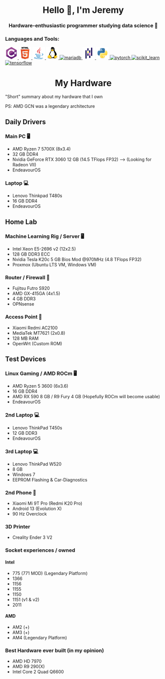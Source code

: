 <h1 align="center">Hello 👋, I'm Jeremy</h1>
<h3 align="center">Hardware-enthusiastic programmer studying data science 🚀</h3>




<h3 align="left">Languages and Tools:</h3>
<p align="left"> <a href="https://www.w3schools.com/cs/" target="_blank" rel="noreferrer"> <img src="https://raw.githubusercontent.com/devicons/devicon/master/icons/csharp/csharp-original.svg" alt="csharp" width="40" height="40"/> </a> <a href="https://www.w3.org/html/" target="_blank" rel="noreferrer"> <img src="https://raw.githubusercontent.com/devicons/devicon/master/icons/html5/html5-original-wordmark.svg" alt="html5" width="40" height="40"/> </a> <a href="https://www.java.com" target="_blank" rel="noreferrer"> <img src="https://raw.githubusercontent.com/devicons/devicon/master/icons/java/java-original.svg" alt="java" width="40" height="40"/> </a> <a href="https://www.linux.org/" target="_blank" rel="noreferrer"> <img src="https://raw.githubusercontent.com/devicons/devicon/master/icons/linux/linux-original.svg" alt="linux" width="40" height="40"/> </a> <a href="https://mariadb.org/" target="_blank" rel="noreferrer"> <img src="https://www.vectorlogo.zone/logos/mariadb/mariadb-icon.svg" alt="mariadb" width="40" height="40"/> </a> <a href="https://pandas.pydata.org/" target="_blank" rel="noreferrer"> <img src="https://raw.githubusercontent.com/devicons/devicon/2ae2a900d2f041da66e950e4d48052658d850630/icons/pandas/pandas-original.svg" alt="pandas" width="40" height="40"/> </a> <a href="https://www.python.org" target="_blank" rel="noreferrer"> <img src="https://raw.githubusercontent.com/devicons/devicon/master/icons/python/python-original.svg" alt="python" width="40" height="40"/> </a> <a href="https://pytorch.org/" target="_blank" rel="noreferrer"> <img src="https://www.vectorlogo.zone/logos/pytorch/pytorch-icon.svg" alt="pytorch" width="40" height="40"/> </a> <a href="https://scikit-learn.org/" target="_blank" rel="noreferrer"> <img src="https://upload.wikimedia.org/wikipedia/commons/0/05/Scikit_learn_logo_small.svg" alt="scikit_learn" width="40" height="40"/> </a> <a href="https://www.tensorflow.org" target="_blank" rel="noreferrer"> <img src="https://www.vectorlogo.zone/logos/tensorflow/tensorflow-icon.svg" alt="tensorflow" width="40" height="40"/> </a> </p>


<h1 align="center">My Hardware</h1>
<p>"Short" summary about my hardware that I own</p>
<p>PS: AMD GCN was a legendary architecture</p>

<h2 align="left">Daily Drivers</h2>

### Main PC 🖥️
- AMD Ryzen 7 5700X (8x3.4)
- 32 GB DDR4
- Nvidia GeForce RTX 3060 12 GB (14.5 TFlops FP32) --> (Looking for Radeon VII)
- EndeavourOS

### Laptop 💻
- Lenovo Thinkpad T480s
- 16 GB DDR4
- EndeavourOS

<h2 align="left">Home Lab</h2>

### Machine Learning Rig / Server 🖥️
- Intel Xeon E5-2696 v2 (12x2.5)
- 128 GB DDR3 ECC
- Nvidia Tesla K20c 5 GB Bios Mod @970MHz (4.8 TFlops FP32)
- Proxmox (Ubuntu LTS VM, Windows VM)

### Router / Firewall :no_entry_sign:
- Fujitsu Futro S920
- AMD GX-415GA (4x1.5)
- 4 GB DDR3
- OPNsense

### Access Point :signal_strength:
- Xiaomi Redmi AC2100
- MediaTek MT7621 (2x0.8)
- 128 MB RAM
- OpenWrt (Custom ROM)

<h2 align="left">Test Devices</h2>

### Linux Gaming / AMD ROCm 🖥️
- AMD Ryzen 5 3600 (6x3.6)
- 16 GB DDR4
- AMD RX 590 8 GB / R9 Fury 4 GB (Hopefully ROCm will become usable)
- EndeavourOS

### 2nd Laptop 💻
- Lenovo ThinkPad T450s
- 12 GB DDR3
- EndeavourOS 

### 3rd Laptop 💻
- Lenovo ThinkPad W520
- 8 GB
- Windows 7
- EEPROM Flashing & Car-Diagnostics

### 2nd Phone 📱
- Xiaomi Mi 9T Pro (Redmi K20 Pro)
- Android 13 (Evolution X)
- 90 Hz Overclock

### 3D Printer
- Creality Ender 3 V2

### Socket experiences / owned
#### Intel
- 775 (771 MOD) (Legendary Platform)
- 1366
- 1156
- 1155
- 1150
- 1151 (v1 & v2)
- 2011

#### AMD
- AM2 (+)
- AM3 (+)
- AM4 (Legendary Platform)

### Best Hardware ever built (in my opinion)
- AMD HD 7970
- AMD R9 290(X)
- Intel Core 2 Quad Q6600


